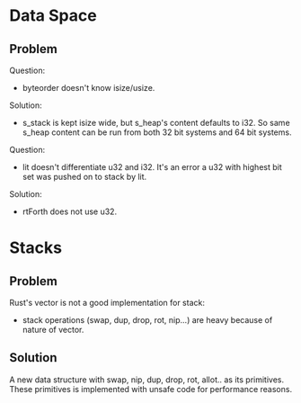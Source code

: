 # Data Space

## Problem

Question:

* byteorder doesn't know isize/usize.

Solution:

* s_stack is kept isize wide, but s_heap's content defaults to i32. So same s_heap content can be run from both 32 bit systems and 64 bit systems.

Question:

* lit doesn't differentiate u32 and i32. It's an error a u32 with highest bit set was pushed on to stack by lit.

Solution:

* rtForth does not use u32.

# Stacks

## Problem

Rust's vector is not a good implementation for stack:

* stack operations (swap, dup, drop, rot, nip...) are heavy because of nature of vector.

## Solution

A new data structure with swap, nip, dup, drop, rot, allot.. as its primitives. These primitives is implemented with unsafe code for performance reasons.

